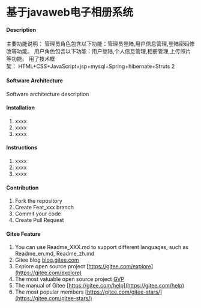 # 基于javaweb电子相册系统

#### Description
主要功能说明： 管理员角色包含以下功能：管理员登陆,用户信息管理,登陆密码修改等功能。
用户角色包含以下功能：用户登陆,个人信息管理,相册管理,上传照片等功能。
用了技术框架： HTML+CSS+JavaScript+jsp+mysql+Spring+hibernate+Struts 2

#### Software Architecture
Software architecture description

#### Installation

1.  xxxx
2.  xxxx
3.  xxxx

#### Instructions

1.  xxxx
2.  xxxx
3.  xxxx

#### Contribution

1.  Fork the repository
2.  Create Feat_xxx branch
3.  Commit your code
4.  Create Pull Request


#### Gitee Feature

1.  You can use Readme\_XXX.md to support different languages, such as Readme\_en.md, Readme\_zh.md
2.  Gitee blog [blog.gitee.com](https://blog.gitee.com)
3.  Explore open source project [https://gitee.com/explore](https://gitee.com/explore)
4.  The most valuable open source project [GVP](https://gitee.com/gvp)
5.  The manual of Gitee [https://gitee.com/help](https://gitee.com/help)
6.  The most popular members  [https://gitee.com/gitee-stars/](https://gitee.com/gitee-stars/)
